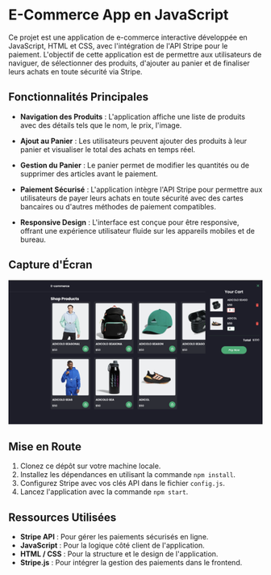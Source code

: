 # E-Commerce App en JavaScript

Ce projet est une application de e-commerce interactive développée en JavaScript, HTML et CSS, avec l'intégration de l'API Stripe pour le paiement. L'objectif de cette application est de permettre aux utilisateurs de naviguer, de sélectionner des produits, d'ajouter au panier et de finaliser leurs achats en toute sécurité via Stripe.

## Fonctionnalités Principales

- **Navigation des Produits** : L'application affiche une liste de produits avec des détails tels que le nom, le prix, l'image.
  
- **Ajout au Panier** : Les utilisateurs peuvent ajouter des produits à leur panier et visualiser le total des achats en temps réel.

- **Gestion du Panier** : Le panier permet de modifier les quantités ou de supprimer des articles avant le paiement.

- **Paiement Sécurisé** : L'application intègre l'API Stripe pour permettre aux utilisateurs de payer leurs achats en toute sécurité avec des cartes bancaires ou d'autres méthodes de paiement compatibles.

- **Responsive Design** : L'interface est conçue pour être responsive, offrant une expérience utilisateur fluide sur les appareils mobiles et de bureau.

## Capture d'Écran
![Capture d'écran de l'application e-commerce](public/img/Capture%20d’écran%202025-02-20%20à%2015.13.58.png)


## Mise en Route

1. Clonez ce dépôt sur votre machine locale.
2. Installez les dépendances en utilisant la commande `npm install`.
3. Configurez Stripe avec vos clés API dans le fichier `config.js`.
4. Lancez l'application avec la commande `npm start`.

## Ressources Utilisées

- **Stripe API** : Pour gérer les paiements sécurisés en ligne.
- **JavaScript** : Pour la logique côté client de l'application.
- **HTML / CSS** : Pour la structure et le design de l'application.
- **Stripe.js** : Pour intégrer la gestion des paiements dans le frontend.